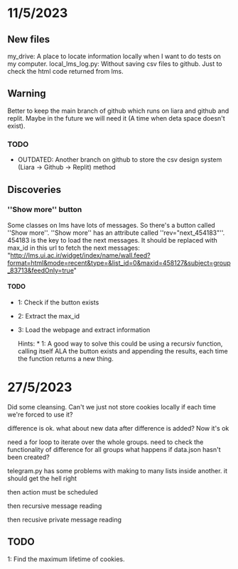 # 11/5/2023

## New files

my_drive: A place to locate information locally when I want to do tests on my computer.
local_lms_log.py: Without saving csv files to github. Just to check the html code returned from lms.

## Warning

Better to keep the main branch of github which runs on liara and github and replit. Maybe
in the future we will need it (A time when deta space doesn't exist).

### TODO

* OUTDATED: Another branch on github to store the csv design system (Liara -> Github -> Replit) method

## Discoveries

### ''Show more'' button

Some classes on lms have lots of messages. So there's a button called ''Show more''.
''Show more'' has an attribute called ''rev="next_454183"''.
454183 is the key to load the next messages.
It should be replaced with max_id in this url to fetch the next messages:
"http://lms.ui.ac.ir/widget/index/name/wall.feed?format=html&mode=recent&type=&list_id=0&maxid=458127&subject=group_83713&feedOnly=true"

#### TODO

* 1: Check if the button exists
* 2: Extract the max_id
* 3: Load the webpage and extract information

    Hints: * 1: A good way to solve this could be using a recursiv function, calling itself ALA the button exists
    and appending the results, each time the function returns a new thing.

# 27/5/2023

Did some cleansing.
Can't we just not store cookies locally if each time we're forced to use it?

difference is ok. what about new data after difference
is added?
Now it's ok

need a for loop to iterate over the whole groups.
need to check the functionality of difference for all groups
what happens if data.json hasn't been created?

telegram.py has some problems with making to many lists inside another. it should get the hell right

then action must be scheduled

then recursive message reading

then recusive private message reading
## TODO

1: Find the maximum lifetime of cookies.

